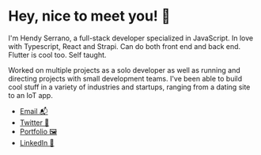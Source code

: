 # Hey, nice to meet you! 👋

I'm Hendy Serrano, a full-stack developer specialized in JavaScript. In love with Typescript, React and Strapi. Can do both front end and back end. Flutter is cool too. Self taught.

Worked on multiple projects as a solo developer as well as running and directing projects with small development teams. I've been able to build cool stuff in a variety of industries and startups, ranging from a dating site to an IoT app.

- [Email 📬](mailto:hendy@hserrano.me)
- [Twitter 🐤](https://twitter.com/hserranome)
- [Portfolio 🖼](https://www.hserrano.me/portfolio)
- [LinkedIn 💼](https://www.linkedin.com/in/hendy-serrano/)
